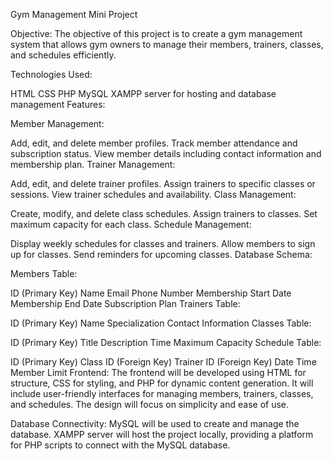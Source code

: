 

Gym Management Mini Project

Objective:
The objective of this project is to create a gym management system that allows gym owners to manage their members, trainers, classes, and schedules efficiently.

Technologies Used:

HTML
CSS
PHP
MySQL
XAMPP server for hosting and database management
Features:

Member Management:

Add, edit, and delete member profiles.
Track member attendance and subscription status.
View member details including contact information and membership plan.
Trainer Management:

Add, edit, and delete trainer profiles.
Assign trainers to specific classes or sessions.
View trainer schedules and availability.
Class Management:

Create, modify, and delete class schedules.
Assign trainers to classes.
Set maximum capacity for each class.
Schedule Management:

Display weekly schedules for classes and trainers.
Allow members to sign up for classes.
Send reminders for upcoming classes.
Database Schema:

Members Table:

ID (Primary Key)
Name
Email
Phone Number
Membership Start Date
Membership End Date
Subscription Plan
Trainers Table:

ID (Primary Key)
Name
Specialization
Contact Information
Classes Table:

ID (Primary Key)
Title
Description
Time
Maximum Capacity
Schedule Table:

ID (Primary Key)
Class ID (Foreign Key)
Trainer ID (Foreign Key)
Date
Time
Member Limit
Frontend:
The frontend will be developed using HTML for structure, CSS for styling, and PHP for dynamic content generation. It will include user-friendly interfaces for managing members, trainers, classes, and schedules. The design will focus on simplicity and ease of use.

Database Connectivity:
MySQL will be used to create and manage the database. XAMPP server will host the project locally, providing a platform for PHP scripts to connect with the MySQL database.

